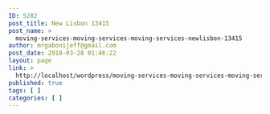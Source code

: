 ```yaml
---
ID: 5282
post_title: New Lisbon 13415
post_name: >
  moving-services-moving-services-moving-services-newlisbon-13415
author: mrgabonijeff@gmail.com
post_date: 2018-03-28 01:46:22
layout: page
link: >
  http://localhost/wordpress/moving-services-moving-services-moving-services-newlisbon-13415/
published: true
tags: [ ]
categories: [ ]
---
```


